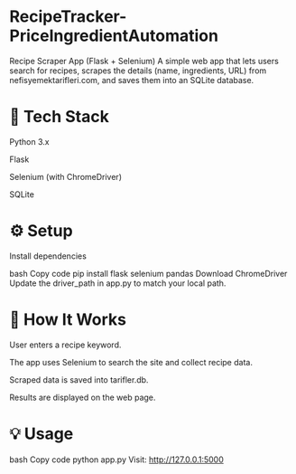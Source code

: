 # RecipeTracker-PriceIngredientAutomation
Recipe Scraper App (Flask + Selenium)
A simple web app that lets users search for recipes, scrapes the details (name, ingredients, URL) from nefisyemektarifleri.com, and saves them into an SQLite database.

# 🔧 Tech Stack
Python 3.x

Flask

Selenium (with ChromeDriver)

SQLite

# ⚙️ Setup
Install dependencies

bash
Copy code
pip install flask selenium pandas
Download ChromeDriver
Update the driver_path in app.py to match your local path.

# 🚀 How It Works
User enters a recipe keyword.

The app uses Selenium to search the site and collect recipe data.

Scraped data is saved into tarifler.db.

Results are displayed on the web page.

# 💡 Usage
bash
Copy code
python app.py
Visit: http://127.0.0.1:5000
 
